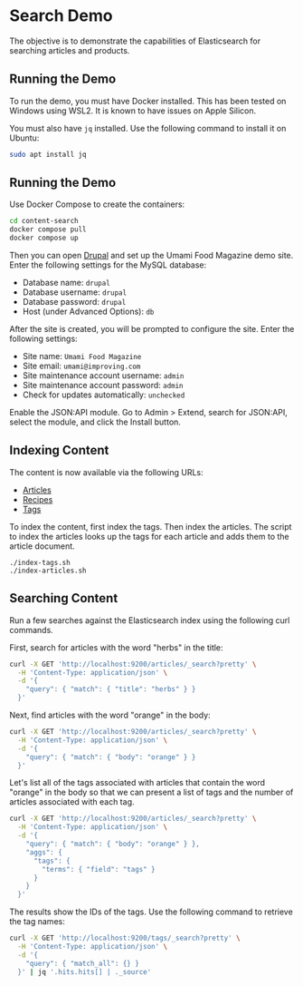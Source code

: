 # Search Demo

The objective is to demonstrate the capabilities of Elasticsearch for searching articles and products.

## Running the Demo

To run the demo, you must have Docker installed. This has been tested on Windows using WSL2. It is known to have issues on Apple Silicon.

You must also have `jq` installed. Use the following command to install it on Ubuntu:

```bash
sudo apt install jq
```

## Running the Demo

Use Docker Compose to create the containers:

```bash
cd content-search
docker compose pull
docker compose up
```

Then you can open [Drupal](http://localhost:8080/) and set up the Umami Food Magazine demo site. Enter the following settings for the MySQL database:

- Database name: `drupal`
- Database username: `drupal`
- Database password: `drupal`
- Host (under Advanced Options): `db`

After the site is created, you will be prompted to configure the site. Enter the following settings:

- Site name: `Umami Food Magazine`
- Site email: `umami@improving.com`
- Site maintenance account username: `admin`
- Site maintenance account password: `admin`
- Check for updates automatically: `unchecked`

Enable the JSON:API module. Go to Admin > Extend, search for JSON:API, select the module, and click the Install button.

## Indexing Content

The content is now available via the following URLs:

- [Articles](http://localhost:8080/en/jsonapi/node/article)
- [Recipes](http://localhost:8080/en/jsonapi/node/recipe)
- [Tags](http://localhost:8080/en/jsonapi/taxonomy_term/tags)

To index the content, first index the tags. Then index the articles. The script to index the articles looks up the tags for each article and adds them to the article document.

```
./index-tags.sh
./index-articles.sh
```

## Searching Content

Run a few searches against the Elasticsearch index using the following curl commands.

First, search for articles with the word "herbs" in the title:

```bash
curl -X GET 'http://localhost:9200/articles/_search?pretty' \
  -H 'Content-Type: application/json' \
  -d '{
    "query": { "match": { "title": "herbs" } }
  }'
```

Next, find articles with the word "orange" in the body:

```bash
curl -X GET 'http://localhost:9200/articles/_search?pretty' \
  -H 'Content-Type: application/json' \
  -d '{
    "query": { "match": { "body": "orange" } }
  }'
```

Let's list all of the tags associated with articles that contain the word "orange" in the body so that we can present a list of tags and the number of articles associated with each tag.

```bash
curl -X GET 'http://localhost:9200/articles/_search?pretty' \
  -H 'Content-Type: application/json' \
  -d '{
    "query": { "match": { "body": "orange" } },
    "aggs": {
      "tags": {
        "terms": { "field": "tags" }
      }
    }
  }'
```

The results show the IDs of the tags. Use the following command to retrieve the tag names:

```bash
curl -X GET 'http://localhost:9200/tags/_search?pretty' \
  -H 'Content-Type: application/json' \
  -d '{
    "query": { "match_all": {} }
  }' | jq '.hits.hits[] | ._source'
```
